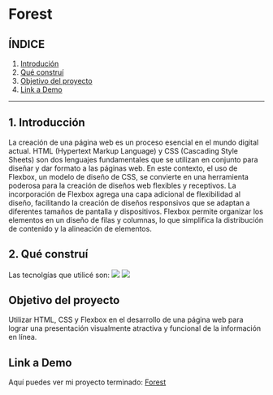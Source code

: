 # Forest

## **ÍNDICE**

1. [Introdución](#)
2. [Qué construí](#)
3. [Objetivo del proyecto](#)
4. [Link a Demo](#)

****

## 1. Introducción 
La creación de una página web es un proceso esencial en el mundo digital actual. HTML (Hypertext Markup Language) y CSS (Cascading Style Sheets) son dos lenguajes fundamentales que se utilizan en conjunto para diseñar y dar formato a las páginas web. En este contexto, el uso de Flexbox, un modelo de diseño de CSS, se convierte en una herramienta poderosa para la creación de diseños web flexibles y receptivos.
La incorporación de Flexbox agrega una capa adicional de flexibilidad al diseño, facilitando la creación de diseños responsivos que se adaptan a diferentes tamaños de pantalla y dispositivos. Flexbox permite organizar los elementos en un diseño de filas y columnas, lo que simplifica la distribución de contenido y la alineación de elementos.

## 2. Qué construí


Las tecnolgías que utilicé son:
<img src="https://img.shields.io/badge/HTML5-E34F26?style=for-the-badge&logo=html5&logoColor=white" />
<img src="https://img.shields.io/badge/CSS3-1572B6?style=for-the-badge&logo=css3&logoColor=white" />

## Objetivo del proyecto
Utilizar HTML, CSS y Flexbox en el desarrollo de una página web para lograr una presentación visualmente atractiva y funcional de la información en línea. 

## Link a Demo
Aquí puedes ver mi proyecto terminado: [Forest](https://forest-tawny.vercel.app/)
